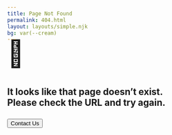 ```yaml
---
title: Page Not Found
permalink: 404.html
layout: layouts/simple.njk
bg: var(--cream)
---
```

<h1 style="font-size: 60px; margin-top: -25px;">👀</h1>
<h2 style="margin-bottom: 25px;">It looks like that page doesn’t exist.<br>
Please check the URL and try again.</h2>
<a href="https://airtable.com/appfOQvWUNipVmUdR/shrUjHME2Vw4JBLHV">
    <button class="black" target="_blank">
        Contact Us
    </button>
</a>